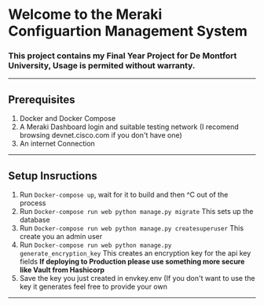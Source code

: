 # Welcome to the Meraki Configuartion Management System

### This project contains my Final Year Project for De Montfort University, Usage is permited without warranty.
---
## Prerequisites

1. Docker and Docker Compose
2. A Meraki Dashboard login and suitable testing network (I recomend browsing devnet.cisco.com if you don't have one)
3. An internet Connection
---
## Setup Insructions

1. Run `Docker-compose up`, wait for it to build and then ^C out of the process
2. Run `Docker-compose run web python manage.py migrate` This sets up the database
3. Run `Docker-compose run web python manage.py createsuperuser` This create you an admin user
4. Run `Docker-compose run web python manage.py generate_encryption_key` This creates an encryption key for the api key fields **If deploying to Production please use something more secure like Vault from Hashicorp**
5. Save the key you just created in envkey.env (If you don't want to use the key it generates feel free to provide your own 
---


